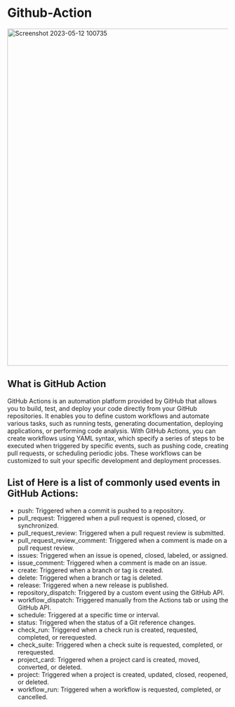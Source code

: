 # Github-Action
<img width="769" alt="Screenshot 2023-05-12 100735" src="https://github.com/skpatel-bmj/Github-Action/assets/125953981/716798b4-4710-47db-bf96-cd631a9baf31">

## What is GitHub Action
GitHub Actions is an automation platform provided by GitHub that allows you to build, test, and deploy your code directly from your GitHub repositories. 
It enables you to define custom workflows and automate various tasks, such as running tests, generating documentation, deploying applications, or performing code analysis.
With GitHub Actions, you can create workflows using YAML syntax, which specify a series of steps to be executed when triggered by specific events, 
such as pushing code, creating pull requests, or scheduling periodic jobs. 
These workflows can be customized to suit your specific development and deployment processes.

## List of Here is a list of commonly used events in GitHub Actions:
- push: Triggered when a commit is pushed to a repository.
- pull_request: Triggered when a pull request is opened, closed, or synchronized.
- pull_request_review: Triggered when a pull request review is submitted.
- pull_request_review_comment: Triggered when a comment is made on a pull request review.
- issues: Triggered when an issue is opened, closed, labeled, or assigned.
- issue_comment: Triggered when a comment is made on an issue.
- create: Triggered when a branch or tag is created.
- delete: Triggered when a branch or tag is deleted.
- release: Triggered when a new release is published.
- repository_dispatch: Triggered by a custom event using the GitHub API.
- workflow_dispatch: Triggered manually from the Actions tab or using the GitHub API.
- schedule: Triggered at a specific time or interval.
- status: Triggered when the status of a Git reference changes.
- check_run: Triggered when a check run is created, requested, completed, or rerequested.
- check_suite: Triggered when a check suite is requested, completed, or rerequested.
- project_card: Triggered when a project card is created, moved, converted, or deleted.
- project: Triggered when a project is created, updated, closed, reopened, or deleted.
- workflow_run: Triggered when a workflow is requested, completed, or cancelled.




